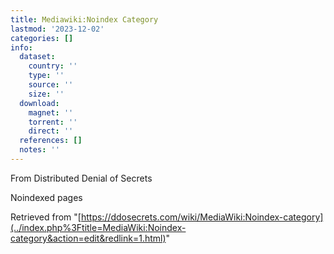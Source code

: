 ```yaml
---
title: Mediawiki:Noindex Category
lastmod: '2023-12-02'
categories: []
info:
  dataset:
    country: ''
    type: ''
    source: ''
    size: ''
  download:
    magnet: ''
    torrent: ''
    direct: ''
  references: []
  notes: ''
---
```




From Distributed Denial of Secrets

Noindexed pages

Retrieved from
"[https://ddosecrets.com/wiki/MediaWiki:Noindex-category](../index.php%3Ftitle=MediaWiki:Noindex-category&action=edit&redlink=1.html)"

